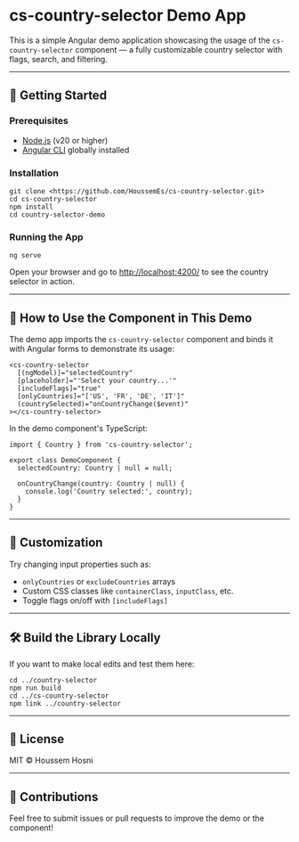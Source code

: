 <h1>cs-country-selector Demo App</h1>

<p>This is a simple Angular demo application showcasing the usage of the <code>cs-country-selector</code> component — a fully customizable country selector with flags, search, and filtering.</p>

<hr />

<h2>🚀 Getting Started</h2>

<h3>Prerequisites</h3>
<ul>
  <li><a href="https://nodejs.org/">Node.js</a> (v20 or higher)</li>
  <li><a href="https://angular.io/cli">Angular CLI</a> globally installed</li>
</ul>

<h3>Installation</h3>
<pre><code>git clone &lt;https://github.com/HoussemEs/cs-country-selector.git&gt;
cd cs-country-selector
npm install
cd country-selector-demo
</code></pre>

<h3>Running the App</h3>
<pre><code>ng serve
</code></pre>
<p>Open your browser and go to <a href="http://localhost:4200/" target="_blank">http://localhost:4200/</a> to see the country selector in action.</p>

<hr />

<h2>🔧 How to Use the Component in This Demo</h2>

<p>The demo app imports the <code>cs-country-selector</code> component and binds it with Angular forms to demonstrate its usage:</p>

<pre><code>&lt;cs-country-selector
  [(ngModel)]="selectedCountry"
  [placeholder]="'Select your country...'"
  [includeFlags]="true"
  [onlyCountries]="['US', 'FR', 'DE', 'IT']"
  (countrySelected)="onCountryChange($event)"
&gt;&lt;/cs-country-selector&gt;
</code></pre>

<p>In the demo component's TypeScript:</p>

<pre><code>import { Country } from 'cs-country-selector';

export class DemoComponent {
  selectedCountry: Country | null = null;

  onCountryChange(country: Country | null) {
    console.log('Country selected:', country);
  }
}
</code></pre>

<hr />

<h2>🎨 Customization</h2>

<p>Try changing input properties such as:</p>
<ul>
  <li><code>onlyCountries</code> or <code>excludeCountries</code> arrays</li>
  <li>Custom CSS classes like <code>containerClass</code>, <code>inputClass</code>, etc.</li>
  <li>Toggle flags on/off with <code>[includeFlags]</code></li>
</ul>

<hr />

<h2>🛠️ Build the Library Locally</h2>

<p>If you want to make local edits and test them here:</p>

<pre><code>cd ../country-selector
npm run build
cd ../cs-country-selector
npm link ../country-selector
</code></pre>

<hr />

<h2>📜 License</h2>

<p>MIT © Houssem Hosni</p>

<hr />

<h2>🙌 Contributions</h2>

<p>Feel free to submit issues or pull requests to improve the demo or the component!</p>

